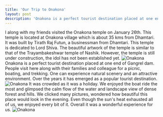 ```yaml
---
title: 'Our Trip to Onakona'
layout: post
description: 'Onakona is a perfect tourist destination placed at one end of Gangrel dam. People visit here along with their families and colleague for a picnic, boating, and trekking. One can experience natural scenery and an attractive environment. Over the years it has emerged as a popular tourist destination.' 
---
```


I along with my friends visited the Onakona temple on January 26th. This temple is located at Onakona village which is about 35 kms from Dhamtari. It was built by Tirath Raj Futun, a businessman from Dhamtari. This temple is dedicated to Lord Shiva. The beautiful artwork of the temple is similar to that of the Trayambakeshwar temple of Nashik. However, the temple is still under construction, the idol has not been established yet.
![Onakona](https://raw.githubusercontent.com/yateendra/yateendra.github.io/master/assets/raman.kashyap455-20210128-0001%5B1%5D.jpg)
Onakona is a perfect tourist destination placed at one end of Gangrel dam. People visit here along with their families and colleague for a picnic, boating, and trekking. One can experience natural scenery and an attractive environment. Over the years it has emerged as a popular tourist destination. 
![Onakona](https://raw.githubusercontent.com/yateendra/yateendra.github.io/master/assets/bengoli_babu_-20210128-0001%5B1%5D.jpg)
It was crowded as it was a holiday. We enjoyed the boat ride the most and glimpsed the calm flow of the water and landscape view of dense forest and hills. We clicked many pictures, wondered how beautiful this place would look in the evening. Even though the sun's heat exhausted all of us, we enjoyed every bit of it. Overall it was a wonderful experience for us.
![Onakona](https://raw.githubusercontent.com/yateendra/yateendra.github.io/master/assets/__black_bow-20210128-0001%5B1%5D.jpg)



